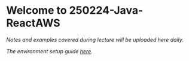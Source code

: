 # Welcome to 250224-Java-ReactAWS

*Notes and examples covered during lecture will be uploaded here daily.*

*The environment setup guide [here](https://github.com/250224-JavaReactAWS/notes-and-demos/blob/main/setup/env_guide.md).*